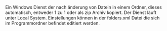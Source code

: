 Ein Windows Dienst der nach änderung von Datein in einem Ordner, dieses automatisch, entweder 1 zu 1 oder als zip Archiv kopiert.
Der Dienst läuft unter Local System. Einstellungen können in der folders.xml Datei die sich im Programmordner
befindet editiert werden.
